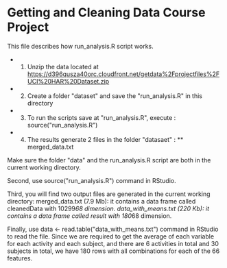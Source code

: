 # Getting and Cleaning Data Course Project
This file describes how run_analysis.R script works.
* 1. Unzip the data located at https://d396qusza40orc.cloudfront.net/getdata%2Fprojectfiles%2FUCI%20HAR%20Dataset.zip
* 2. Create a folder "dataset" and save the "run_analysis.R" in this directory
* 3. To run the scripts save at "run_analysis.R", execute : source("run_analysis.R")
* 4. The results generate 2 files in the folder "datasaet" : 
** merged_data.txt



Make sure the folder "data" and the run_analysis.R script are both in the current working directory.

Second, use source("run_analysis.R") command in RStudio.

Third, you will find two output files are generated in the current working directory:
merged_data.txt (7.9 Mb): it contains a data frame called cleanedData with 10299*68 dimension.
data_with_means.txt (220 Kb): it contains a data frame called result with 180*68 dimension.

Finally, use data <- read.table("data_with_means.txt") command in RStudio to read the file. Since we are required to get the average of each variable for each activity and each subject, and there are 6 activities in total and 30 subjects in total, we have 180 rows with all combinations for each of the 66 features.

